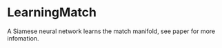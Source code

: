 # LearningMatch
A Siamese neural network learns the match manifold, see paper for more infomation. 
